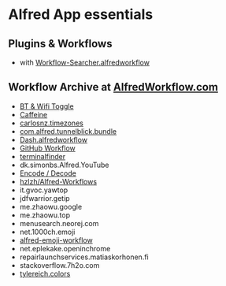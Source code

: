 # Alfred App essentials

## Plugins & Workflows

* with [Workflow-Searcher.alfredworkflow](https://github.com/hzlzh/Alfred-Workflows/raw/master/Downloads/Workflow-Searcher.alfredworkflow)


## Workflow Archive at [AlfredWorkflow.com](http://www.alfredworkflow.com)

* [BT & Wifi Toggle](http://www.alfredforum.com/topic/341-bluetooth-and-wifi-toggle/)
* [Caffeine](http://www.alfredforum.com/topic/1631-caffeine-and-caffeinate-workflows-updated/)
* [carlosnz.timezones](http://www.packal.org/workflow/timezones)
* [com.alfred.tunnelblick.bundle](http://www.alfredforum.com/topic/2122-tunnelblick-openvpn-workflow/)
* [Dash.alfredworkflow](https://github.com/Kapeli/Dash-Alfred-Workflow)
* [GitHub Workflow](https://github.com/gharlan/alfred-github-workflow)
* [terminalfinder](https://github.com/LeEnno/alfred-terminalfinder)
* dk.simonbs.Alfred.YouTube
* [Encode / Decode](https://github.com/willfarrell/alfred-encode-decode-workflow)
* [hzlzh/Alfred-Workflows](https://github.com/hzlzh/Alfred-Workflows)
* it.gvoc.yawtop
* jdfwarrior.getip
* me.zhaowu.google
* me.zhaowu.top
* menusearch.neorej.com
* net.1000ch.emoji
* [alfred-emoji-workflow](https://github.com/carlosgaldino/alfred-emoji-workflow)
* net.eplekake.openinchrome
* repairlaunchservices.matiaskorhonen.fi
* stackoverflow.7h2o.com
* [tylereich.colors](http://www.alfredforum.com/topic/805-colors—convert-color-formats-access-the-os-x-color-panel/)
